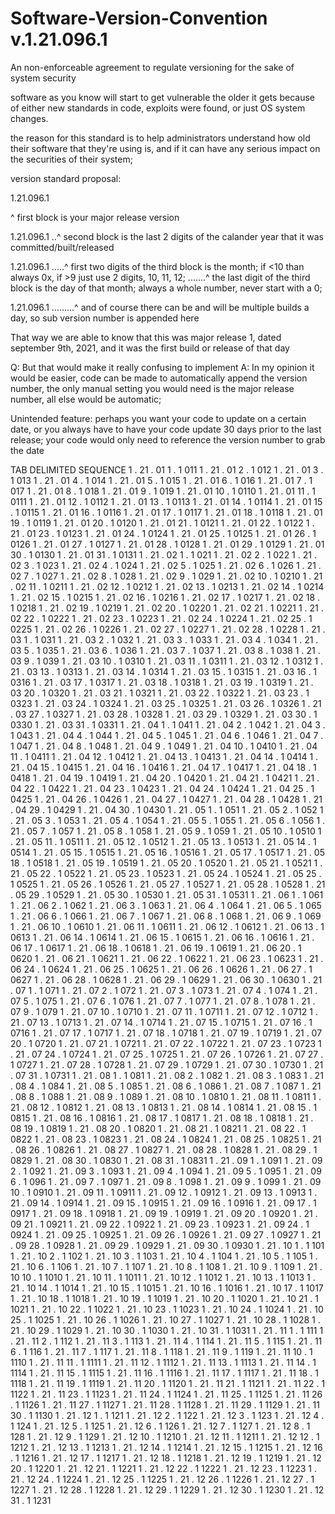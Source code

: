 # Software-Version-Convention v.1.21.096.1


An non-enforceable agreement to regulate versioning for the sake of system security


software as you know will start to get vulnerable the older it gets because of either new standards in code, exploits were found, or just OS system changes. 


the reason for this standard is to help administrators understand how old their software that they're using is, and if it can have any serious impact on the securities of their system;


version standard proposal:



1.21.096.1

^ first block is your major release version



1.21.096.1
..^ second block is the last 2 digits of the calander year that it was committed/built/released


1.21.096.1
.....^ first two digits of the third block is the month; if <10 than always 0x, if >9 just use 2 digits, 10, 11, 12;
.......^ the last digit of the third block is the day of that month; always a whole number, never start with a 0;


1.21.096.1
.........^ and of course there can be and will be multiple builds a day, so sub version number is appended here


That way we are able to know that this was major release 1, dated september 9th, 2021, and it was the first build or release of that day


  Q: But that would make it really confusing to implement
  A: In my opinion it would be easier, code can be made to automatically append the version number, the only manual setting you would need is the major release number, all else would be automatic;
  
	
  Unintended feature: perhaps you want your code to update on a certain date, or you always have to have your code update 30 days prior to the last release; your code would only need to reference the version number to grab the date
  
	
  TAB DELIMITED SEQUENCE
1	.	21	.	01	1		.	1		011
1	.	21	.	01	2		.	1		012
1	.	21	.	01	3		.	1		013
1	.	21	.	01	4		.	1		014
1	.	21	.	01	5		.	1		015
1	.	21	.	01	6		.	1		016
1	.	21	.	01	7		.	1		017
1	.	21	.	01	8		.	1		018
1	.	21	.	01	9		.	1		019
1	.	21	.	01	10	.	1		0110
1	.	21	.	01	11	.	1		0111
1	.	21	.	01	12	.	1		0112
1	.	21	.	01	13	.	1		0113
1	.	21	.	01	14	.	1		0114
1	.	21	.	01	15	.	1		0115
1	.	21	.	01	16	.	1		0116
1	.	21	.	01	17	.	1		0117
1	.	21	.	01	18	.	1		0118
1	.	21	.	01	19	.	1		0119
1	.	21	.	01	20	.	1		0120
1	.	21	.	01	21	.	1		0121
1	.	21	.	01	22	. 1		0122
1	.	21	.	01	23	.	1		0123
1	.	21	.	01	24	.	1		0124
1	.	21	.	01	25	.	1		0125
1	.	21	.	01	26	.	1		0126
1	.	21	.	01	27	.	1		0127
1	.	21	.	01	28	.	1		0128
1	.	21	.	01	29	.	1		0129
1	.	21	.	01	30	.	1		0130
1	.	21	.	01	31	.	1		0131
1	.	21	.	02	1		.	1		021
1	.	21	.	02	2		.	1		022
1	.	21	.	02	3		.	1		023
1	.	21	.	02	4		.	1		024
1	.	21	.	02	5		.	1		025
1	.	21	.	02	6		.	1		026
1	.	21	.	02	7		.	1		027
1	.	21	.	02	8		.	1		028
1	.	21	.	02	9		.	1		029
1	.	21	.	02	10	.	1		0210
1	.	21	.	02	11	.	1		0211
1	.	21	.	02	12	.	1		0212
1	.	21	.	02	13	.	1		0213
1	.	21	.	02	14	.	1		0214
1	.	21	.	02	15	.	1		0215
1	.	21	.	02	16	.	1		0216
1	.	21	.	02	17	.	1		0217
1	.	21	.	02	18	.	1		0218
1	.	21	.	02	19	.	1		0219
1	.	21	.	02	20	.	1		0220
1	.	21	.	02	21	.	1		0221
1	.	21	.	02	22	.	1		0222
1	.	21	.	02	23	.	1		0223
1	.	21	.	02	24	.	1		0224
1	.	21	.	02	25	.	1		0225
1	.	21	.	02	26	.	1		0226
1	.	21	.	02	27	.	1		0227
1	.	21	.	02	28	.	1		0228
1	.	21	.	03	1		.	1		031
1	.	21	.	03	2		.	1		032
1	.	21	.	03	3		.	1		033
1	.	21	.	03	4		.	1		034
1	.	21	.	03	5		.	1		035
1	.	21	.	03	6		.	1		036
1	.	21	.	03	7		.	1		037
1	.	21	.	03	8		.	1		038
1	.	21	.	03	9		.	1		039
1	.	21	.	03	10	.	1		0310
1	.	21	.	03	11	.	1		0311
1	.	21	.	03	12	.	1		0312
1	.	21	.	03	13	.	1		0313
1	.	21	.	03	14	.	1		0314
1	.	21	.	03	15	.	1		0315
1	.	21	.	03	16	.	1		0316
1	.	21	.	03	17	.	1		0317
1	.	21	.	03	18	.	1		0318
1	.	21	.	03	19	.	1		0319
1	.	21	.	03	20	.	1		0320
1	.	21	.	03	21	.	1		0321
1	.	21	.	03	22	.	1		0322
1	.	21	.	03	23	.	1		0323
1	.	21	.	03	24	.	1		0324
1	.	21	.	03	25	.	1		0325
1	.	21	.	03	26	.	1		0326
1	.	21	.	03	27	.	1		0327
1	.	21	.	03	28	.	1		0328
1	.	21	.	03	29	.	1		0329
1	.	21	.	03	30	.	1		0330
1	.	21	.	03	31	.	1		0331
1	.	21	.	04	1		.	1		041
1	.	21	.	04	2		.	1		042
1	.	21	.	04	3		.	1		043
1	.	21	.	04	4		.	1		044
1	.	21	.	04	5		.	1		045
1	.	21	.	04	6		.	1		046
1	.	21	.	04	7		.	1		047
1	.	21	.	04	8		.	1		048
1	.	21	.	04	9		.	1		049
1	.	21	.	04	10	.	1		0410
1	.	21	.	04	11	.	1		0411
1	.	21	.	04	12	.	1		0412
1	.	21	.	04	13	.	1		0413
1	.	21	.	04	14	.	1		0414
1	.	21	.	04	15	.	1		0415
1	.	21	.	04	16	.	1		0416
1	.	21	.	04	17	.	1		0417
1	.	21	.	04	18	.	1		0418
1	.	21	.	04	19	.	1		0419
1	.	21	.	04	20	.	1		0420
1	.	21	.	04	21	.	1		0421
1	.	21	.	04	22	.	1		0422
1	.	21	.	04	23	.	1		0423
1	.	21	.	04	24	.	1		0424
1	.	21	.	04	25	.	1		0425
1	.	21	.	04	26	.	1		0426
1	.	21	.	04	27	.	1		0427
1	.	21	.	04	28	.	1		0428
1	.	21	.	04	29	.	1		0429
1	.	21	.	04	30	.	1		0430
1	.	21	.	05	1		.	1		051
1	.	21	.	05	2		.	1		052
1	.	21	.	05	3		.	1		053
1	.	21	.	05	4		.	1		054
1	.	21	.	05	5		.	1		055
1	.	21	.	05	6		.	1		056
1	.	21	.	05	7		.	1		057
1	.	21	.	05	8		.	1		058
1	.	21	.	05	9		.	1		059
1	.	21	.	05	10	.	1		0510
1	.	21	.	05	11	.	1		0511
1	.	21	.	05	12	.	1		0512
1	.	21	.	05	13	.	1		0513
1	.	21	.	05	14	.	1		0514
1	.	21	.	05	15	.	1		0515
1	.	21	.	05	16	.	1		0516
1	.	21	.	05	17	.	1		0517
1	.	21	.	05	18	.	1		0518
1	.	21	.	05	19	.	1		0519
1	.	21	.	05	20	.	1		0520
1	.	21	.	05	21	.	1		0521
1	.	21	.	05	22	.	1		0522
1	.	21	.	05	23	.	1		0523
1	.	21	.	05	24	.	1		0524
1	.	21	.	05	25	.	1		0525
1	.	21	.	05	26	.	1		0526
1	.	21	.	05	27	.	1		0527
1	.	21	.	05	28	.	1		0528
1	.	21	.	05	29	.	1		0529
1	.	21	.	05	30	.	1		0530
1	.	21	.	05	31	.	1		0531
1	.	21	.	06	1		.	1		061
1	.	21	.	06	2		.	1		062
1	.	21	.	06	3		.	1		063
1	.	21	.	06	4		.	1		064
1	.	21	.	06	5		.	1		065
1	.	21	.	06	6		.	1		066
1	.	21	.	06	7		.	1		067
1	.	21	.	06	8		.	1		068
1	.	21	.	06	9		.	1		069
1	.	21	.	06	10	.	1		0610
1	.	21	.	06	11	.	1		0611
1	.	21	.	06	12	.	1		0612
1	.	21	.	06	13	.	1		0613
1	.	21	.	06	14	.	1		0614
1	.	21	.	06	15	.	1		0615
1	.	21	.	06	16	.	1		0616
1	.	21	.	06	17	.	1		0617
1	.	21	.	06	18	.	1		0618
1	.	21	.	06	19	.	1		0619
1	.	21	.	06	20	.	1		0620
1	.	21	.	06	21	.	1		0621
1	.	21	.	06	22	.	1		0622
1	.	21	.	06	23	.	1		0623
1	.	21	.	06	24	.	1		0624
1	.	21	.	06	25	.	1		0625
1	.	21	.	06	26	.	1		0626
1	.	21	.	06	27	.	1		0627
1	.	21	.	06	28	.	1		0628
1	.	21	.	06	29	.	1		0629
1	.	21	.	06	30	.	1		0630
1	.	21	.	07	1		.	1		071
1	.	21	.	07	2		.	1		072
1	.	21	.	07	3		.	1		073
1	.	21	.	07	4		.	1		074
1	.	21	.	07	5		.	1		075
1	.	21	.	07	6		.	1		076
1	.	21	.	07	7		.	1		077
1	.	21	.	07	8		.	1		078
1	.	21	.	07	9		.	1		079
1	.	21	.	07	10	.	1		0710
1	.	21	.	07	11	.	1		0711
1	.	21	.	07	12	.	1		0712
1	.	21	.	07	13	.	1		0713
1	.	21	.	07	14	.	1		0714
1	.	21	.	07	15	.	1		0715
1	.	21	.	07	16	.	1		0716
1	.	21	.	07	17	.	1		0717
1	.	21	.	07	18	.	1		0718
1	.	21	.	07	19	.	1		0719
1	.	21	.	07	20	.	1		0720
1	.	21	.	07	21	.	1		0721
1	.	21	.	07	22	.	1		0722
1	.	21	.	07	23	.	1		0723
1	.	21	.	07	24	.	1		0724
1	.	21	.	07	25	.	1		0725
1	.	21	.	07	26	.	1		0726
1	.	21	.	07	27	.	1		0727
1	.	21	.	07	28	.	1		0728
1	.	21	.	07	29	.	1		0729
1	.	21	.	07	30	.	1		0730
1	.	21	.	07	31	.	1		0731
1	.	21	.	08	1		.	1		081
1	.	21	.	08	2		.	1		082
1	.	21	.	08	3		.	1		083
1	.	21	.	08	4		.	1		084
1	.	21	.	08	5		.	1		085
1	.	21	.	08	6		.	1		086
1	.	21	.	08	7		.	1		087
1	.	21	.	08	8		.	1		088
1	.	21	.	08	9		.	1		089
1	.	21	.	08	10	.	1		0810
1	.	21	.	08	11	.	1		0811
1	.	21	.	08	12	.	1		0812
1	.	21	.	08	13	.	1		0813
1	.	21	.	08	14	.	1		0814
1	.	21	.	08	15	.	1		0815
1	.	21	.	08	16	.	1		0816
1	.	21	.	08	17	.	1		0817
1	.	21	.	08	18	.	1		0818
1	.	21	.	08	19	.	1		0819
1	.	21	.	08	20	.	1		0820
1	.	21	.	08	21	.	1		0821
1	.	21	.	08	22	.	1		0822
1	.	21	.	08	23	.	1		0823
1	.	21	.	08	24	.	1		0824
1	.	21	.	08	25	.	1		0825
1	.	21	.	08	26	.	1		0826
1	.	21	.	08	27	.	1		0827
1	.	21	.	08	28	.	1		0828
1	.	21	.	08	29	.	1		0829
1	.	21	.	08	30	.	1		0830
1	.	21	.	08	31	.	1		0831
1	.	21	.	09	1		.	1		091
1	.	21	.	09	2		.	1		092
1	.	21	.	09	3		.	1		093
1	.	21	.	09	4		.	1		094
1	.	21	.	09	5		.	1		095
1	.	21	.	09	6		.	1		096
1	.	21	.	09	7		.	1		097
1	.	21	.	09	8		.	1		098
1	.	21	.	09	9		.	1		099
1	.	21	.	09	10	.	1		0910
1	.	21	.	09	11	.	1		0911
1	.	21	.	09	12	.	1		0912
1	.	21	.	09	13	.	1		0913
1	.	21	.	09	14	.	1		0914
1	.	21	.	09	15	.	1		0915
1	.	21	.	09	16	.	1		0916
1	.	21	.	09	17	.	1		0917
1	.	21	.	09	18	.	1		0918
1	.	21	.	09	19	.	1		0919
1	.	21	.	09	20	.	1		0920
1	.	21	.	09	21	.	1		0921
1	.	21	.	09	22	.	1		0922
1	.	21	.	09	23	.	1		0923
1	.	21	.	09	24	.	1		0924
1	.	21	.	09	25	.	1		0925
1	.	21	.	09	26	.	1		0926
1	.	21	.	09	27	.	1		0927
1	.	21	.	09	28	.	1		0928
1	.	21	.	09	29	.	1		0929
1	.	21	.	09	30	.	1		0930
1	.	21	.	10	1		.	1		101
1	.	21	.	10	2		.	1		102
1	.	21	.	10	3		.	1		103
1	.	21	.	10	4		.	1		104
1	.	21	.	10	5		.	1		105
1	.	21	.	10	6		.	1		106
1	.	21	.	10	7		.	1		107
1	.	21	.	10	8		.	1		108
1	.	21	.	10	9		.	1		109
1	.	21	.	10	10	.	1		1010
1	.	21	.	10	11	.	1		1011
1	.	21	.	10	12	.	1		1012
1	.	21	.	10	13	.	1		1013
1	.	21	.	10	14	.	1		1014
1	.	21	.	10	15	.	1		1015
1	.	21	.	10	16	.	1		1016
1	.	21	.	10	17	.	1		1017
1	.	21	.	10	18	.	1		1018
1	.	21	.	10	19	.	1		1019
1	.	21	.	10	20	.	1		1020
1	.	21	.	10	21	.	1		1021
1	.	21	.	10	22	.	1		1022
1	.	21	.	10	23	.	1		1023
1	.	21	.	10	24	.	1		1024
1	.	21	.	10	25	.	1		1025
1	.	21	.	10	26	.	1		1026
1	.	21	.	10	27	.	1		1027
1	.	21	.	10	28	.	1		1028
1	.	21	.	10	29	.	1		1029
1	.	21	.	10	30	.	1		1030
1	.	21	.	10	31	.	1		1031
1	.	21	.	11	1		.	1		111
1	.	21	.	11	2		.	1		112
1	.	21	.	11	3		.	1		113
1	.	21	.	11	4		.	1		114
1	.	21	.	11	5		.	1		115
1	.	21	.	11	6		.	1		116
1	.	21	.	11	7		.	1		117
1	.	21	.	11	8		.	1		118
1	.	21	.	11	9		.	1		119
1	.	21	.	11	10	.	1		1110
1	.	21	.	11	11	.	1		1111
1	.	21	.	11	12	.	1		1112
1	.	21	.	11	13	.	1		1113
1	.	21	.	11	14	.	1		1114
1	.	21	.	11	15	.	1		1115
1	.	21	.	11	16	.	1		1116
1	.	21	.	11	17	.	1		1117
1	.	21	.	11	18	.	1		1118
1	.	21	.	11	19	.	1		1119
1	.	21	.	11	20	.	1		1120
1	.	21	.	11	21	.	1		1121
1	.	21	.	11	22	.	1		1122
1	.	21	.	11	23	.	1		1123
1	.	21	.	11	24	.	1		1124
1	.	21	.	11	25	.	1		1125
1	.	21	.	11	26	.	1		1126
1	.	21	.	11	27	.	1		1127
1	.	21	.	11	28	.	1		1128
1	.	21	.	11	29	.	1		1129
1	.	21	.	11	30	.	1		1130
1	.	21	.	12	1		.	1		121
1	.	21	.	12	2		.	1		122
1	.	21	.	12	3		.	1		123
1	.	21	.	12	4		.	1		124
1	.	21	.	12	5		.	1		125
1	.	21	.	12	6		.	1		126
1	.	21	.	12	7		.	1		127
1	.	21	.	12	8		.	1		128
1	.	21	.	12	9		.	1		129
1	.	21	.	12	10	.	1		1210
1	.	21	.	12	11	.	1		1211
1	.	21	.	12	12	.	1		1212
1	.	21	.	12	13	.	1		1213
1	.	21	.	12	14	.	1		1214
1	.	21	.	12	15	.	1		1215
1	.	21	.	12	16	.	1		1216
1	.	21	.	12	17	.	1		1217
1	.	21	.	12	18	.	1		1218
1	.	21	.	12	19	.	1		1219
1	.	21	.	12	20	.	1		1220
1	.	21	.	12	21	.	1		1221
1	.	21	.	12	22	.	1		1222
1	.	21	.	12	23	.	1		1223
1	.	21	.	12	24	.	1		1224
1	.	21	.	12	25	.	1		1225
1	.	21	.	12	26	.	1		1226
1	.	21	.	12	27	.	1		1227
1	.	21	.	12	28	.	1		1228
1	.	21	.	12	29	.	1		1229
1	.	21	.	12	30	.	1		1230
1	.	21	.	12	31	.	1		1231
